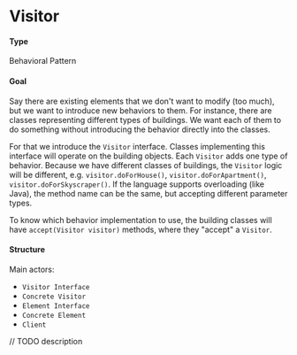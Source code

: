 # Visitor

#### Type
Behavioral Pattern

#### Goal
Say there are existing elements that we don't want to modify (too much), but we want to introduce new behaviors to them.
For instance, there are classes representing different types of buildings. We want each of them to do something
without introducing the behavior directly into the classes.

For that we introduce the `Visitor` interface. Classes implementing this interface will operate on the building
objects. Each `Visitor` adds one type of behavior. Because we have different classes of buildings, the `Visitor` logic
will be different, e.g. `visitor.doForHouse()`, `visitor.doForApartment()`, `visitor.doForSkyscraper()`. If the
language supports overloading (like Java), the method name can be the same, but accepting different parameter types.

To know which behavior implementation to use, the building classes will have `accept(Visitor visitor)` methods,
where they "accept" a `Visitor`.

#### Structure
Main actors:

- `Visitor Interface`
- `Concrete Visitor`
- `Element Interface`
- `Concrete Element`
- `Client`

// TODO description
